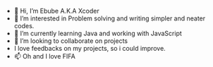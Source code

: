 - 👋 Hi, I’m Ebube A.K.A Xcoder
- 👀 I’m interested in Problem solving and writing simpler and neater codes.
- 🌱 I’m currently learning  Java and working with JavaScript
- 💞️ I’m looking to collaborate on projects 
- I love feedbacks on my projects, so i could improve.
- 📫 Oh and I love FIFA


